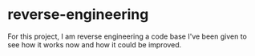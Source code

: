 # reverse-engineering
For this project, I am reverse engineering a code base I've been given to see how it works now and how it could be improved.
